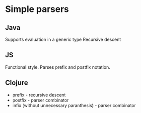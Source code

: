 # Simple parsers

## Java
Supports evaluation in a generic type
Recursive descent

## JS
Functional style.
Parses prefix and postfix notation.

## Clojure
* prefix - recursive descent
* postfix - parser combinator
* infix (without unnecessary paranthesis) - parser combinator

